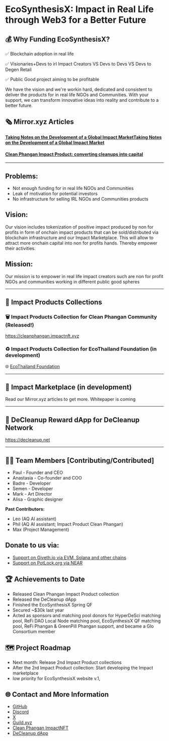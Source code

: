 # EcoSynthesisX: Impact in Real Life through Web3 for a Better Future

## 💰 Why Funding EcoSynthesisX?

✅ Blockchain adoption in real life

✅ Visionaries+Devs to irl Impact Creators VS Devs to Devs VS Devs to Degen Retail

✅ Public Good project aiming to be profitable 

We have the vision and we're workin hard, dedicated and consistent to deliver the products for in real life NGOs and Communities. With your support, we can transform innovative ideas into reality and contribute to a better future.

## 🗞️ Mirror.xyz Articles
#### [Taking Notes on the Development of a Global Impact MarketTaking Notes on the Development of a Global Impact Market](https://mirror.xyz/ecosynthesisx.eth/zOdeuaeFfJUFScZZKu1OGF7cWCiRgUHQSGE-14cf8fo)
#### [Clean Phangan Impact Product: converting cleanups into capital](https://mirror.xyz/ecosynthesisx.eth/lBc13WGdIsnOI5t6w0AMcjWL_mqx9kFR0548Ft14ptM)
----------------------------------------

## Problems: 

* Not enough funding for in real life NGOs and Communities
* Leak of motivation for potential investors
* No infrastructure for selling IRL NGOs and Communities products

## Vision:

Our vision includes tokenization of positive impact produced by non for profits in form of onchain impact products that can be sold/distributed via blockchain infrastructure and our Impact Marketplace. This will allow to attract more onchain capital into non for profits hands. Thereby empower their activities.

## Mission:

Our mission is to empower in real life impact creators such are non for profit NGOs and communities working in different public good spheres

------------------------------------

## 🌟 Impact Products Collections 

### 🗑️ Impact Products Collection for Clean Phangan Community (Released!)

https://cleanphangan.impactnft.xyz

### ♻️ Impact Products Collection for EcoThailand Foundation (in development)

🌐 [EcoThailand Foundation](https://ecothailand.org)

----------------------------

## 🌟 Impact Marketplace (in development)

Read our Mirror.xyz articles to get more. Whitepaper is coming

----------------------------

## 🧹 DeCleanup Reward dApp for DeCleanup Network

https://decleanup.net

-----------------------------

## 👩‍🔬 Team Members [Contributing/Contributed]

- Paul - Founder and CEO
- Anastasia - Co-founder and COO
- Badre - Developer
- Semen - Developer
- Mark - Art Director
- Alisa - Graphic designer

**Past Contributors:**
- Leo (AQ AI assistant)
- Phil (AQ AI assistant; Impact Product Clean Phangan)
- Max (Project Management)

## Donate to us via:

- [Support on Giveth.io via EVM, Solana and other chains](https://giveth.io/project/ecosynthesisx-empowering-change-with-blockchain)
- [Support on PotLock.org via NEAR](https://app.potlock.org/?tab=project&projectId=ecosynthesisx.near&referrerId=paul_burg.near)

## 🏆 Achievements to Date

- Released Clean Phangan Impact Product collection
- Released the DeCleanup dApp
- Finished the EcoSynthesisX Spring QF
- Secured ~$30k last year
- Acted as sponsors and matching pool donors for HyperDeSci matching pool, ReFi DAO Local Node matching pool, EcoSynthesisX QF matching pool, ReFi Phangan & GreenPill Phangan support, and became a Glo Consortium member

## 🗺️ Project Roadmap

- Next month: Release 2nd Impact Product collections
- After the 2rd Impact Product collection: Start developing the Impact marketplace
- low priority for EcoSynthesisX website v.1,

## 🌐 Contact and More Information

- [GitHub](https://github.com/EcoSynthesisX)
- [Discord](https://discord.gg/EcoSynthesisX)
- [X](https://twitter.com/EcoSynthesisX)
- [Guild.xyz](https://guild.xyz/ecosynthesisx)
- [Clean Phangan ImpactNFT](https://cleanphangan.impactnft.xyz)
- [DeCleanup dApp](https://decleanup.net/)
